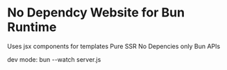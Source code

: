 # No Dependcy Website for Bun Runtime

Uses jsx components for templates
Pure SSR
No Depencies only Bun APIs

dev mode:
bun --watch server.js 
